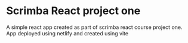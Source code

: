 # Scrimba React project one
A simple react app created as part of scrimba react course project one. \
App deployed using netlify and created using vite
